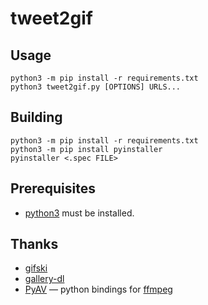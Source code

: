 # tweet2gif

## Usage

```shell
python3 -m pip install -r requirements.txt
python3 tweet2gif.py [OPTIONS] URLS...
```

## Building

```shell
python3 -m pip install -r requirements.txt
python3 -m pip install pyinstaller
pyinstaller <.spec FILE> 
```

## Prerequisites

- [python3](https://www.python.org/downloads/) must be installed.

## Thanks
- [gifski](https://github.com/ImageOptim/gifski)
- [gallery-dl](https://github.com/mikf/gallery-dl)
- [PyAV](https://github.com/PyAV-Org/PyAV) — python bindings for [ffmpeg](https://github.com/FFmpeg/FFmpeg) 